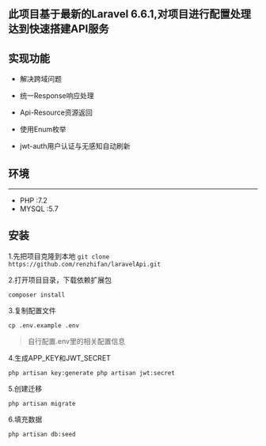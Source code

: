 此项目基于最新的Laravel 6.6.1,对项目进行配置处理达到快速搭建API服务
---
## 实现功能
* 解决跨域问题

* 统一Response响应处理

* Api-Resource资源返回

* 使用Enum枚举

* jwt-auth用户认证与无感知自动刷新

## 环境
---
* PHP :7.2
* MYSQL :5.7
## 安装
1.先把项目克隆到本地
``
git clone https://github.com/renzhifan/laravelApi.git
``

2.打开项目目录，下载依赖扩展包

``
composer install
``

3.复制配置文件

``
cp .env.example .env
``

>自行配置.env里的相关配置信息

4.生成APP_KEY和JWT_SECRET

``
php artisan key:generate
php artisan jwt:secret
``

5.创建迁移

``
php artisan migrate
``

6.填充数据

``
php artisan db:seed
``
